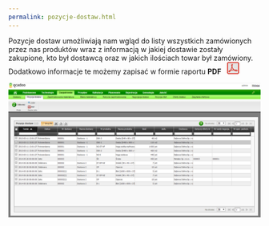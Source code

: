 ```yaml
---
permalink: pozycje-dostaw.html
---
```

Pozycje dostaw umożliwiają nam wgląd do listy wszystkich zamówionych przez nas produktów wraz z informacją w jakiej dostawie zostały zakupione, kto był dostawcą oraz w jakich ilościach towar był zamówiony. Dodatkowo informacje te możemy zapisać w formie raportu **PDF** &nbsp; ![](/images/PDF.png)

[![](/images/Zaopatrzenie-%20pozycje%20dostaw.png)](/images/Zaopatrzenie-%20pozycje%20dostaw.png)

